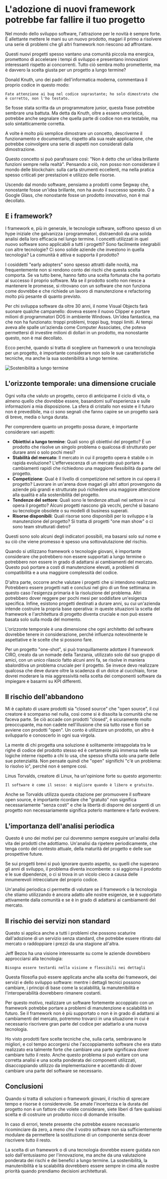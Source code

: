 # L'adozione di nuovi framework potrebbe far fallire il tuo progetto

Nel mondo dello sviluppo software, l'attrazione per le novità è sempre forte. È allettante mettere le mani su un nuovo prodotto, magari il primo a risolvere una serie di problemi che gli altri framework non riescono ad affrontare.

Questi nuovi progetti spesso vantano una comunità piccola ma energica, promettono di accelerare i tempi di sviluppo e presentano innovazioni interessanti rispetto ai concorrenti. Tutto ciò sembra molto promettente, ma è davvero la scelta giusta per un progetto a lungo termine?

Donald Knuth, uno dei padri dell'informatica moderna, commentava il proprio codice in questo modo:

```text
Fate attenzione ai bug nel codice soprastante; ho solo dimostrato che è corretto, non l'ho testato.
```

Se fosse stata scritta da un programmatore junior, questa frase potrebbe sembrare una battuta. Ma detta da Knuth, oltre a essere umoristica, potrebbe anche segnalare che quella parte di codice non era testabile, ma solo sintatticamente corretta.

A volte è molto più semplice dimostrare un concetto, descriverne il funzionamento e documentarlo, rispetto alla sua reale applicazione, che potrebbe coinvolgere una serie di aspetti non considerati dalla dimostrazione.

Questo concetto si può parafrasare così: "Non è detto che un'idea brillante funzioni sempre nella realtà". Pensando a ciò, non posso non considerare il mondo delle blockchain: sulla carta strumenti eccellenti, ma nella pratica spesso criticati per prestazioni e utilizzo delle risorse.

Uscendo dal mondo software, pensiamo a prodotti come Segway che, nonostante fosse un'idea brillante, non ha avuto il successo sperato. O a Google Glass, che nonostante fosse un prodotto innovativo, non è mai decollato.

## E i framework?

I framework e, più in generale, le tecnologie software, soffrono spesso di un hype iniziale che galvanizza i programmatori, distraendoli da una solida analisi della loro efficacia nel lungo termine. I concetti utilizzati in quel nuovo software sono applicabili a tutti i progetti? Sono facilmente integrabili con altre tecnologie? Ci sono solide aziende che investono in quella tecnologia? La comunità è attiva e supporta il prodotto?

I cosiddetti "early adopters" sono spesso attratti dalle novità, ma frequentemente non si rendono conto dei rischi che questa scelta comporta. Se va tutto bene, hanno fatto una scelta fortunata che ha portato al successo il proprio software. Ma se il prodotto scelto non riesce a mantenere le promesse, si ritrovano con un software che non funziona come dovrebbe e che richiede un lavoro di manutenzione e refactoring molto più pesante di quanto previsto.

Per chi sviluppa software da oltre 30 anni, il nome Visual Objects farà suonare qualche campanello: doveva essere il nuovo Clipper e portare milioni di programmatori DOS in ambiente Windows. Un'idea fantastica, ma che non ha funzionato: troppi problemi, troppi bug, troppi limiti. Ai tempi aveva alle spalle un'azienda come Computer Associates, che poteva permettersi di investire milioni di dollari in un prodotto, ma nonostante questo, non è mai decollato.

Ecco perché, quando si tratta di scegliere un framework o una tecnologia per un progetto, è importante considerare non solo le sue caratteristiche tecniche, ma anche la sua sostenibilità a lungo termine.

![Sostenibilità a lungo termine](06-EsplorareNuoviFramework-articolo-1-leonardo-ai.jpg)

## L'orizzonte temporale: una dimensione cruciale

Ogni volta che valuto un progetto, cerco di anticiparne il ciclo di vita, o almeno quello che dovrebbe essere, basandomi sull'esperienza e sulle informazioni a mia disposizione. La sfera di cristallo non esiste e il futuro non è prevedibile, ma ci sono segnali che fanno capire se un progetto sarà di breve, media o lunga durata.

Per comprendere quanto un progetto possa durare, è importante considerare vari aspetti:

- **Obiettivi a lungo termine**: Quali sono gli obiettivi del progetto? È un prodotto che risolve un singolo problema o qualcosa di strutturato per durare anni o solo pochi mesi?
- **Stabilità del mercato**: Il mercato in cui il progetto opera è stabile o in rapida evoluzione? L'effervescenza di un mercato può portare a cambiamenti rapidi che richiedono una maggiore flessibilità da parte del progetto.
- **Competizione**: Qual è il livello di competizione nel settore in cui opera il progetto? Lavorare in un'arena dove magari gli altri attori provengono da aziende più grandi e strutturate può richiedere una maggiore attenzione alla qualità e alla sostenibilità del progetto.
- **Tendenze del settore**: Quali sono le tendenze attuali nel settore in cui opera il progetto? Alcuni progetti nascono già vecchi, perché si basano su tecnologie obsolete o su modelli di business superati.
- **Risorse disponibili**: Quali risorse sono disponibili per lo sviluppo e la manutenzione del progetto? Si tratta di progetti "one man show" o ci sono team strutturati dietro?

Questi sono solo alcuni degli indicatori possibili, ma basarsi solo sul nome e su ciò che viene promesso è spesso una sottovalutazione del rischio.

Quando si utilizzano framework o tecnologie giovani, è importante considerare che potrebbero non essere supportati a lungo termine o potrebbero non essere in grado di adattarsi ai cambiamenti del mercato. Questo può portare a costi di manutenzione elevati, a problemi di compatibilità e a una maggiore complessità del codice.

D'altra parte, occorre anche valutare i progetti che si intendono realizzare. Potrebbero essere progetti nati e conclusi nel giro di un fine settimana: in questo caso l'esigenza primaria è la risoluzione del problema. Altri potrebbero dover reggere per pochi mesi per soddisfare un'esigenza specifica. Infine, esistono progetti destinati a durare anni, su cui un'azienda intende costruire la propria base operativa: in queste situazioni la scelta del framework e l'architettura di progetto diventa cruciale e non può essere basata solo sulla moda del momento.

L'orizzonte temporale è una dimensione che ogni architetto del software dovrebbe tenere in considerazione, perché influenza notevolmente le aspettative e le scelte che si possono fare.

Per un progetto "one-shot", si può tranquillamente adottare il framework CIRO, creato da un nomade della Tanzania, utilizzato solo dal suo gruppo di amici, con un unico rilascio fatto alcuni anni fa, se risolve in maniera sbalorditiva un problema cruciale per il progetto. Se invece devo realizzare qualcosa che deve durare oltre la scadenza di un dolce al cucchiaio, forse dovrei moderare la mia aggressività nella scelta dei componenti software da impiegare e basarmi su KPI differenti.

## Il rischio dell'abbandono

Mi è capitato di usare prodotti sia "closed source" che "open source", il cui creatore è scomparso nel nulla, così come si è dissolta la comunità che ne faceva parte. Se ciò accade con prodotti "closed", è sicuramente molto preoccupante, ma non cadete nell'illusione che sia tutto rose e fiori se avviene con prodotti "open". Un conto è utilizzare un prodotto, un altro è svilupparlo e conoscerlo in ogni sua virgola.

La mente di chi progetta una soluzione è solitamente intrappolata tra le righe di codice del prodotto stesso ed è certamente più immersa nelle sue logiche interne rispetto a chi lo usa, che spesso sfrutta solo una parte delle sue potenzialità. Non pensate quindi che "open" significhi "c'è un problema: lo risolvo io", perché non è sempre così.

Linus Torvalds, creatore di Linux, ha un'opinione forte su questo argomento:

```text
Il software è come il sesso: è migliore quando è libero e gratuito.
```

Anche se Torvalds utilizza questa citazione per promuovere il software open source, è importante ricordare che "gratuito" non significa necessariamente "senza costi" e che la libertà di disporre dei sorgenti di un progetto non necessariamente significa poterlo mantenere e farlo evolvere.

## L'importanza dell'analisi periodica

Questo è uno dei motivi per cui dovremmo sempre eseguire un'analisi della vita dei prodotti che adottiamo. Un'analisi da ripetere periodicamente, che tenga conto del contesto attuale, della maturità del progetto e delle sue prospettive future.

Se sui progetti brevi si può ignorare questo aspetto, su quelli che superano gli anni di sviluppo, il problema diventa incombente: o si aggiorna il prodotto e le sue dipendenze, o ci si trova in un vicolo cieco a causa delle innumerevoli intrecciature del proprio codice.

Un'analisi periodica ci permette di valutare se il framework o la tecnologia che stiamo utilizzando è ancora adatto alle nostre esigenze, se è supportato attivamente dalla comunità e se è in grado di adattarsi ai cambiamenti del mercato.

## Il rischio dei servizi non standard

Questo si applica anche a tutti i problemi che possono scaturire dall'adozione di un servizio senza standard, che potrebbe essere ritirato dal mercato o raddoppiare i prezzi da una stagione all'altra.

Jeff Bezos ha una visione interessante su come le aziende dovrebbero approcciarsi alla tecnologia:

```text
Bisogna essere testardi nella visione e flessibili nei dettagli
```

Questa filosofia può essere applicata anche alla scelta dei framework, dei servizi e dello sviluppo software: mentre i dettagli tecnici possono cambiare, i principi di base come la scalabilità, la manutenibilità e l'interoperabilità dovrebbero rimanere costanti.

Per questo motivo, realizzare un software fortemente accoppiato con un framework potrebbe portare a problemi di manutenzione e scalabilità in futuro. Se il framework non è più supportato o non è in grado di adattarsi ai cambiamenti del mercato, potremmo trovarci in una situazione in cui è necessario riscrivere gran parte del codice per adattarlo a una nuova tecnologia.

Ho visto prodotti fare scelte tecniche che, sulla carta, sembravano le migliori, e col tempo accorgersi che l'accoppiamento software che era stato realizzato era talmente forte che cambiare una parte significava dover cambiare tutto il resto. Anche questo problema si può evitare con una corretta analisi e una scelta ponderata dei componenti utilizzati, disaccoppiando utilizzo da implementazione e accettando di dover cambiare una parte del software se necessario.

## Conclusioni

Quando si tratta di soluzioni o framework giovani, il rischio di sprecare tempo e risorse è considerevole. Se amate l'incertezza e la durata del progetto non è un fattore che volete considerare, siete liberi di fare qualsiasi scelta e di costruire un prodotto ricco di domande irrisolte.

In caso di errori, tenete presente che potrebbe essere necessario ricominciare da zero, a meno che il vostro software non sia sufficientemente modulare da permettere la sostituzione di un componente senza dover riscrivere tutto il resto.

La scelta di un framework o di una tecnologia dovrebbe essere guidata non solo dall'entusiasmo per l'innovazione, ma anche da una valutazione ponderata dei rischi e dei benefici a lungo termine. La sostenibilità, la manutenibilità e la scalabilità dovrebbero essere sempre in cima alle nostre priorità quando prendiamo decisioni architetturali.
